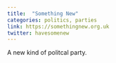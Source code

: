 ```yaml
---
title:  "Something New"
categories: politics, parties
link: https://somethingnew.org.uk
twitter: havesomenew
---
```

A new kind of politcal party.

